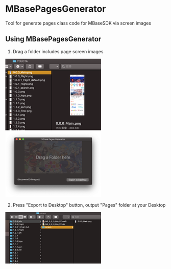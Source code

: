 # MBasePagesGenerator
Tool for generate pages class code for MBaseSDK via screen images

## Using MBasePagesGenerator
1. Drag a folder includes page screen images

<img src="https://github.com/miochen1226/MBasePagesGenerator/blob/master/snapshots/input_folder.png" width="300">
<img src="https://github.com/miochen1226/MBasePagesGenerator/blob/master/snapshots/discovered.png" width="300">

2. Press "Export to Desktop" button, output "Pages" folder at your Desktop 
<img src="https://github.com/miochen1226/MBasePagesGenerator/blob/master/snapshots/output.png" width="300">
